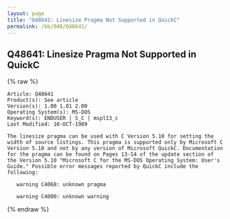 ```yaml
---
layout: page
title: "Q48641: Linesize Pragma Not Supported in QuickC"
permalink: /kb/048/Q48641/
---
```


## Q48641: Linesize Pragma Not Supported in QuickC

{% raw %}

	Article: Q48641
	Product(s): See article
	Version(s): 1.00 1.01 2.00
	Operating System(s): MS-DOS
	Keyword(s): ENDUSER | S_C | mspl13_c
	Last Modified: 10-OCT-1989
	
	The linesize pragma can be used with C Version 5.10 for setting the
	width of source listings. This pragma is supported only by Microsoft C
	Version 5.10 and not by any version of Microsoft QuickC. Documentation
	for the pragma can be found on Pages 13-14 of the update section of
	the Version 5.10 "Microsoft C for the MS-DOS Operating System: User's
	Guide." Possible error messages reported by QuickC include the
	following:
	
	   warning C4068: unknown pragma
	
	   warning C4000: unknown warning

{% endraw %}
